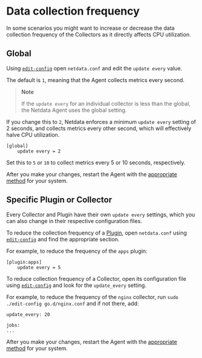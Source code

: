 # Data collection frequency

In some scenarios you might want to increase or decrease the data collection frequency of the Collectors as it directly affects CPU utilization.

## Global

Using [`edit-config`](/docs/netdata-agent/configuration/README.md#edit-a-configuration-file-using-edit-config) open `netdata.conf` and edit the `update every` value.

The default is `1`, meaning that the Agent collects metrics every second.

> **Note**
>
> If the `update every` for an individual collector is less than the global, the Netdata Agent uses the global setting.

If you change this to `2`, Netdata enforces a minimum `update every` setting of 2 seconds, and collects metrics every other second, which will effectively halve CPU utilization.

```text
[global]
    update every = 2
```

Set this to `5` or `10` to collect metrics every 5 or 10 seconds, respectively.

After you make your changes, restart the Agent with the [appropriate method](/docs/netdata-agent/start-stop-restart.md) for your system.

## Specific Plugin or Collector

Every Collector and Plugin have their own `update every` settings, which you can also change in their respective configuration files.

To reduce the collection frequency of a [Plugin](/src/collectors/README.md#collector-architecture-and-terminology), open `netdata.conf` using [`edit-config`](/docs/netdata-agent/configuration/README.md#edit-a-configuration-file-using-edit-config) and find the appropriate section.

For example, to reduce the frequency of the `apps` plugin:

```text
[plugin:apps]
    update every = 5
```

To reduce collection frequency of a Collector, open its configuration file using [`edit-config`](/docs/netdata-agent/configuration/README.md#edit-a-configuration-file-using-edit-config) and look for the `update_every` setting.

For example, to reduce the frequency of the `nginx` collector, run `sudo ./edit-config go.d/nginx.conf` and if not there, add:

```text
update_every: 20

jobs:
...
```

After you make your changes, restart the Agent with the [appropriate method](/docs/netdata-agent/start-stop-restart.md) for your system.
